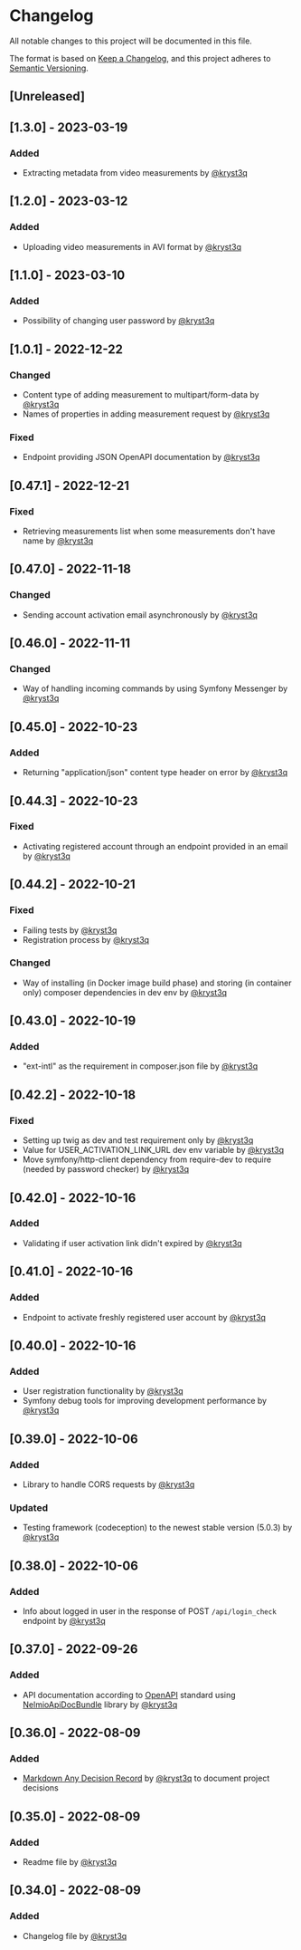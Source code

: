 # Changelog
All notable changes to this project will be documented in this file.

The format is based on [Keep a Changelog](https://keepachangelog.com/en/1.0.0/),
and this project adheres to [Semantic Versioning](https://semver.org/spec/v2.0.0.html).

## [Unreleased]

## [1.3.0] - 2023-03-19
### Added
- Extracting metadata from video measurements by [@kryst3q](https://github.com/kryst3q)

## [1.2.0] - 2023-03-12
### Added
- Uploading video measurements in AVI format by [@kryst3q](https://github.com/kryst3q)

## [1.1.0] - 2023-03-10
### Added
- Possibility of changing user password by [@kryst3q](https://github.com/kryst3q)

## [1.0.1] - 2022-12-22
### Changed
- Content type of adding measurement to multipart/form-data by [@kryst3q](https://github.com/kryst3q)
- Names of properties in adding measurement request by [@kryst3q](https://github.com/kryst3q)

### Fixed
- Endpoint providing JSON OpenAPI documentation by [@kryst3q](https://github.com/kryst3q)

## [0.47.1] - 2022-12-21
### Fixed
- Retrieving measurements list when some measurements don't have name by [@kryst3q](https://github.com/kryst3q)

## [0.47.0] - 2022-11-18
### Changed
- Sending account activation email asynchronously by [@kryst3q](https://github.com/kryst3q)

## [0.46.0] - 2022-11-11
### Changed
- Way of handling incoming commands by using Symfony Messenger by [@kryst3q](https://github.com/kryst3q)

## [0.45.0] - 2022-10-23
### Added
- Returning "application/json" content type header on error by [@kryst3q](https://github.com/kryst3q)

## [0.44.3] - 2022-10-23
### Fixed
- Activating registered account through an endpoint provided in an email by [@kryst3q](https://github.com/kryst3q)

## [0.44.2] - 2022-10-21
### Fixed
- Failing tests by [@kryst3q](https://github.com/kryst3q)
- Registration process by [@kryst3q](https://github.com/kryst3q)

### Changed
- Way of installing (in Docker image build phase) and storing (in container only) composer dependencies in dev env by [@kryst3q](https://github.com/kryst3q)

## [0.43.0] - 2022-10-19
### Added
- "ext-intl" as the requirement in composer.json file by [@kryst3q](https://github.com/kryst3q)

## [0.42.2] - 2022-10-18
### Fixed
- Setting up twig as dev and test requirement only by [@kryst3q](https://github.com/kryst3q)
- Value for USER_ACTIVATION_LINK_URL dev env variable by [@kryst3q](https://github.com/kryst3q)
- Move symfony/http-client dependency from require-dev to require (needed by password checker) by [@kryst3q](https://github.com/kryst3q)

## [0.42.0] - 2022-10-16
### Added
- Validating if user activation link didn't expired by [@kryst3q](https://github.com/kryst3q)

## [0.41.0] - 2022-10-16
### Added
- Endpoint to activate freshly registered user account by [@kryst3q](https://github.com/kryst3q)

## [0.40.0] - 2022-10-16
### Added
- User registration functionality by [@kryst3q](https://github.com/kryst3q)
- Symfony debug tools for improving development performance by [@kryst3q](https://github.com/kryst3q)

## [0.39.0] - 2022-10-06
### Added
- Library to handle CORS requests by [@kryst3q](https://github.com/kryst3q)
### Updated
- Testing framework (codeception) to the newest stable version (5.0.3) by [@kryst3q](https://github.com/kryst3q)

## [0.38.0] - 2022-10-06
### Added
- Info about logged in user in the response of POST `/api/login_check` endpoint by [@kryst3q](https://github.com/kryst3q)

## [0.37.0] - 2022-09-26
### Added
- API documentation according to [OpenAPI](https://swagger.io/docs/specification/about/) standard using [NelmioApiDocBundle](https://github.com/nelmio/NelmioApiDocBundle) library by [@kryst3q](https://github.com/kryst3q)

## [0.36.0] - 2022-08-09
### Added
- [Markdown Any Decision Record](https://adr.github.io/madr/) by [@kryst3q](https://github.com/kryst3q) to document project decisions

## [0.35.0] - 2022-08-09
### Added 
- Readme file by [@kryst3q](https://github.com/kryst3q)

## [0.34.0] - 2022-08-09
### Added
- Changelog file by [@kryst3q](https://github.com/kryst3q)
